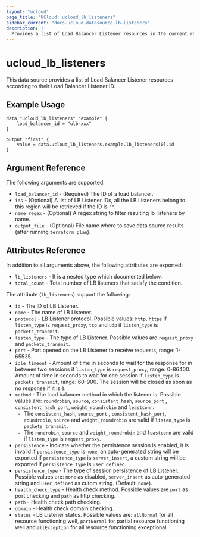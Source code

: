 ```yaml
---
layout: "ucloud"
page_title: "UCloud: ucloud_lb_listeners"
sidebar_current: "docs-ucloud-datasource-lb-listeners"
description: |-
  Provides a list of Load Balancer Listener resources in the current region.
---
```


# ucloud_lb_listeners

This data source provides a list of Load Balancer Listener resources according to their Load Balancer Listener ID.

## Example Usage

```hcl
data "ucloud_lb_listeners" "example" {
    load_balancer_id = "ulb-xxx"
}

output "first" {
    value = data.ucloud_lb_listeners.example.lb_listeners[0].id
}
```

## Argument Reference

The following arguments are supported:

* `load_balancer_id` - (Required) The ID of a load balancer.
* `ids` - (Optional) A list of LB Listener IDs, all the LB Listeners belong to this region will be retrieved if the ID is `""`.
* `name_regex` - (Optional) A regex string to filter resulting lb listeners by name.
* `output_file` - (Optional) File name where to save data source results (after running `terraform plan`).

## Attributes Reference

In addition to all arguments above, the following attributes are exported:

* `lb_listeners` - It is a nested type which documented below.
* `total_count` - Total number of LB listeners that satisfy the condition.

The attribute (`lb_listeners`) support the following:

* `id` - The ID of LB Listener.
* `name` - The name of LB Listener.
* `protocol` - LB Listener protocol. Possible values: `http`, `https` if `listen_type` is `request_proxy`, `tcp` and `udp` if `listen_type` is `packets_transmit`.
* `listen_type` - The type of LB Listener. Possible values are `request_proxy` and `packets_transmit`.
* `port` - Port opened on the LB Listener to receive requests, range: 1-65535.
* `idle_timeout` - Amount of time in seconds to wait for the response for in between two sessions if `listen_type` is `request_proxy`, range: 0-86400. Amount of time in seconds to wait for one session if `listen_type` is `packets_transmit`, range: 60-900. The session will be closed as soon as no response if it is `0`.
* `method` - The load balancer method in which the listener is. Possible values are: `roundrobin`, `source`, `consistent_hash`, `source_port` , `consistent_hash_port`, `weight_roundrobin` and `leastconn`. 
    - The `consistent_hash`, `source_port` , `consistent_hash_port`, `roundrobin`, `source` and `weight_roundrobin` are valid if `listen_type` is `packets_transmit`.
    - The `rundrobin`, `source` and `weight_roundrobin` and `leastconn` are vaild if `listen_type` is `request_proxy`.
* `persistence` - Indicate whether the persistence session is enabled, it is invaild if `persistence_type` is `none`, an auto-generated string will be exported if `persistence_type` is `server_insert`, a custom string will be exported if `persistence_type` is `user_defined`.
* `persistence_type` - The type of session persistence of LB Listener. Possible values are: `none` as disabled, `server_insert` as auto-generated string and `user_defined` as cutom string. (Default: `none`).
* `health_check_type` - Health check method. Possible values are `port` as port checking and `path` as http checking.
* `path` - Health check path checking.
* `domain` - Health check domain checking.
* `status` - LB Listener status. Possible values are: `allNormal` for all resource functioning well, `partNormal` for partial resource functioning well and `allException` for all resource functioning exceptional.